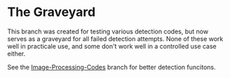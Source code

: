# The Graveyard

This branch was created for testing various detection codes, but now serves as a graveyard for all failed detection attempts. None of these work well in practicale use, and some don't work well in a controlled use case either. 

See the [Image-Processing-Codes](https://github.com/ZaneDaPayne/Domino_App_Project/tree/Image-Processing-Codes) branch for better detection funcitons.

